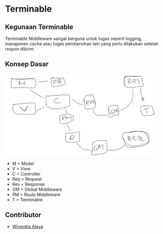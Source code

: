 # Terminable

## Kegunaan Terminable
Terminable Middleware sangat berguna untuk tugas seperti logging, manajemen cache atau tugas pembersihan lain yang perlu dilakukan setelah respon dikirim

## Konsep Dasar
<img src="https://github.com/GarapDigital/terminable/blob/2bebb041adeb11e87c1b0a0c5cc11ca09f93f649/terminable_1.JPG" width="700" alt="Terminable Image">

- M = Model
- V = View
- C = Controller
- Req = Request
- Res = Response
- GM = Global Middleware
- RM = Route Middleware
- T = Terminable

## Contributor
- [Wirandra Alaya](https://github.com/dayCod)
